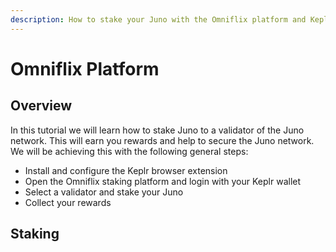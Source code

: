 ```yaml
---
description: How to stake your Juno with the Omniflix platform and Keplr Extension
---
```


# Omniflix Platform

## Overview

In this tutorial we will learn how to stake Juno to a validator of the Juno network. This will earn you rewards and help to secure the Juno network. We will be achieving this with the following general steps:

* Install and configure the Keplr browser extension
* Open the Omniflix staking platform and login with your Keplr wallet
* Select a validator and stake your Juno
* Collect your rewards

## Staking







